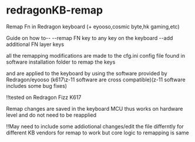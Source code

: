 # redragonKB-remap
Remap Fn in Redragon keyboard (+ eyooso,cosmic byte,hk gaming,etc)

Guide on how to--
 --remap FN key to any key on the keyboard 
 --add additional FN layer keys
 
 
all the remapping modifications are made to the cfg.ini config file found in software installation folder to remap the keys


and are applied to the keyboard by using the software provided by Redragon/eyooso (k617\z-11 software are cross compatible)(z-11 software includes some bug fixes)

!!tested on Redragon Fizz K617


Remap changes are saved in the keyboard MCU thus works on hardware level and do not need to be reapplied

!!May need to include some addiotional changes/edit the file differntly for different KB vendors for remap to work but core logic to remapping is same

